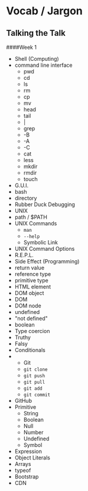 # Vocab / Jargon
## Talking the Talk

####Week 1
* Shell (Computing)
* command line interface
  * pwd
  * cd
  * ls
  * rm
  * cp
  * mv
  * head
  * tail
  * |
  * grep
  * -B
  * -A
  * -C
  * cat
  * less
  * mkdir
  * rmdir
  * touch
* G.U.I.
* bash
* directory
* Rubber Duck Debugging
* UNIX
* path / $PATH
* UNIX Commands
  * `man`
  * `--help`
  * Symbolic Link
* UNIX Command Options
* R.E.P.L.
* Side Effect (Programming)
* return value
* reference type
* primitive type
* HTML element
* DOM object
* DOM
* DOM node
* undefined
* "not defined"
* boolean
* Type coercion
* Truthy
* Falsy
* Conditionals
* * Git
  * `git clone`
  * `git push`
  * `git pull`
  * `git add` 
  * `git commit`
* GitHub
* Primitive
  * String
  * Boolean
  * Null
  * Number
  * Undefined
  * Symbol
* Expression
* Object Literals
* Arrays
* typeof
* Bootstrap
* CDN

<!-- 
####Week 2
* constructor
* prototype
* O.O.P.
* this (keyword)
* new (keyword)
* each
* callback
* key/value
* inheritance
* static property
* .hasOwnProperty (JavaScript)
* CDN
* minification
* jQuery collection
* V8
* npm
* Node.js
* isomorphic JavaScript
* event loop
* client
* server
* input validation


####Week 3
* Express
* HTTP
* Resource path
* Query string
* HTTP verb
* Status code
* Network packet
* W3C
* AJAX
* JSON
* CRUD
* GET request
* POST request
* PUT request
* PATCH request
* HTML templating
* string interpolation
* seperation of concerns
* RESTful routing

#### Week 4
* database
* query
* MongoDB
* mongoose
* NoSQL
* document store
* drop (database)
* entity relationship diagram
* one-to-one, one-to-many, many-to-many

#### Week 6
* Ruby
* hash
* key value store
* class
* method
* attribute
* class-based inheritance
* Ruby on Rails
* model
* view
* controller
* erb
* scss

#### Week 7
* SQL
  * SQL query
  * join
* relational database (RDB)
* ORM
* ActiveRecord

#### Week 8
* pull request
* git fetch
* git merge
* branch, feature branch
* code review
* kanban board
* sprint

#### Week 10
* Angularjs
  * directive
* framework

-->
